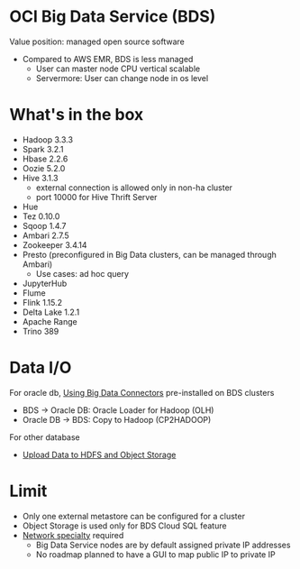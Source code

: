 # OCI Big Data Service (BDS)

Value position: managed open source software
- Compared to AWS EMR, BDS is less managed
	- User can master node CPU vertical scalable
  - Servermore: User can change node in os level



# What's in the box
- Hadoop 3.3.3
- Spark 3.2.1
- Hbase 2.2.6
- Oozie 5.2.0
- Hive 3.1.3
  - external connection is allowed only in non-ha cluster
  - port 10000 for Hive Thrift Server
- Hue
- Tez 0.10.0
- Sqoop 1.4.7
- Ambari 2.7.5
- Zookeeper 3.4.14
- Presto (preconfigured in Big Data clusters, can be managed through Ambari)
  - Use cases: ad hoc query
- JupyterHub
- Flume
- Flink 1.15.2
- Delta Lake 1.2.1
- Apache Range
- Trino 389




# Data I/O

For oracle db, [Using Big Data Connectors](https://docs.oracle.com/en-us/iaas/Content/bigdata/connectors.htm) pre-installed on BDS clusters
- BDS -> Oracle DB: Oracle Loader for Hadoop (OLH)
- Oracle DB -> BDS: Copy to Hadoop (CP2HADOOP)

For other database
- [Upload Data to HDFS and Object Storage](https://docs.oracle.com/en-us/iaas/Content/tutorials/bigdata/get-started-odh/00-overview.htm#upload)

# Limit
- Only one external metastore can be configured for a cluster
- Object Storage is used only for BDS Cloud SQL feature
- [Network specialty](./network.md) required
  - Big Data Service nodes are by default assigned private IP addresses
  - No roadmap planned to have a GUI to map public IP to private IP


